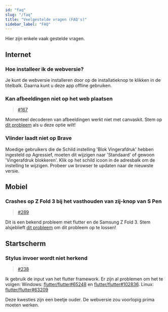 ```yaml
---
id: "faq"
slug: "/faq"
title: "Veelgestelde vragen (FAQ's)"
sidebar_label: "FAQ"
---
```


Hier zijn enkele vaak gestelde vragen.

## Internet

### Hoe installeer ik de webversie?

Je kunt de webversie installeren door op de installatieknop te klikken in de titelbalk. Daarna kunt u deze app offline gebruiken.

### Kan afbeeldingen niet op het web plaatsen

> [#167](https://github.com/LinwoodDev/Butterfly/issues/167)

Momenteel decoderen van afbeeldingen werkt niet met canvaskit. Stem op [dit probleem](https://github.com/flutter/flutter/issues/102683) als u deze optie wilt!

### Vlinder laadt niet op Brave

Moedige gebruikers die de Schild instelling 'Blok Vingerafdruk' hebben ingesteld op Agressief, moeten dit wijzigen naar 'Standaard' of gewoon 'Vingerafdruk blokkeren'. Klik op het schild icoon in de adresbalk om de instelling te wijzigen. Probeer uw browser te updaten naar de nieuwste versie.

## Mobiel

### Crashes op Z Fold 3 bij het vasthouden van zij-knop van S Pen

> [#289](https://github.com/LinwoodDev/Butterfly/issues/289)

Dit is een bekend probleem met flutter en de Samsung Z Fold 3. Stem alsjeblieft [dit probleem](https://github.com/flutter/flutter/issues/111068) om dit probleem op te lossen!

## Startscherm

### Stylus invoer wordt niet herkend

> [#238](https://github.com/LinwoodDev/Butterfly/issues/238)

Ik gebruik de input van het flutter framework. Er zijn al problemen om het te volgen: Windows: [flutter/flutter#65248](https://github.com/flutter/flutter/issues/65248) en [flutter/flutter#102836](https://github.com/flutter/flutter/issues/102836). Linux: [flutter/flutter#63209](https://github.com/flutter/flutter/issues/63209)

Deze kwesties zijn een beetje ouder. De webversie zou voorlopig prima moeten werken.
